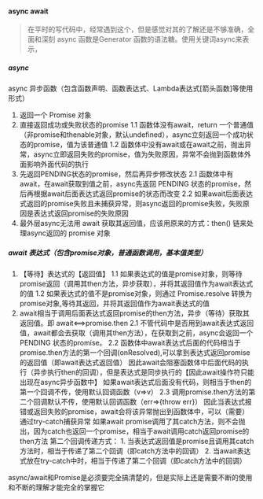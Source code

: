 #### async await 
> 在平时的写代码中，经常遇到这个，但是感觉对其的了解还是不够准确，全面和深刻
async 函数是Generator 函数的语法糖。使用关键词async来表示，

##### async 

async 异步函数（包含函数声明、函数表达式、Lambda表达式[箭头函数]等使用形式）
1. 返回一个 Promise 对象
  1. 直接返回成功或失败状态的promise
    1.1 函数体没有await，return 一个普通值（非promise和thenable对象，默认undefined），async立刻返回一个成功状态的promise，值为该普通值
    1.2 函数体中没有await或在await之前，抛出异常，async立即返回失败的promise，值为失败原因，异常不会抛到函数体外面影响外面代码的执行
  2. 先返回PENDING状态的promise，然后再异步修改状态
    2.1 函数体中有await，在await获取到值之前，async先返回 PENDING 状态的promise，然后再根据await后面表达式返回promise的状态而改变
    2.2 如果await后面表达式返回的promise失败且未捕获异常，则async返回的promise失败，失败原因是表达式返回promise的失败原因
2. 最外层async无法用 await 获取其返回值，应该用原来的方式：then() 链来处理async返回的 promise 对象

##### await 表达式（包含promise对象，普通函数调用，基本值类型）
1. 【等待】表达式的【返回值】
    1.1 如果表达式的值是promise对象，则等待promise返回（调用其then方法，异步获取），并将其返回值作为await表达式的值
    1.2 如果表达式的值不是promise对象，则通过 Promise.resolve 转换为 promise对象,等待其返回，并将其返回值作为await表达式的值
2. await相当于调用后面表达式返回promise的then方法，异步（等待）获取其返回值。即 await<==>promise.then
    2.1 不管代码中是否用到await表达式返回值，await都会去获取（调用其then方法），在获取到之前，async会返回一个 PENDING 状态的promise。
    2.2 函数体中await表达式后面的代码相当于promise.then方法的第一个回调(onResolved),可以拿到表达式返回promise的返回值（即await表达式返回值）
        因此await会阻塞函数体中后面代码的执行（异步执行then的回调），但是表达式是同步执行的【因此await操作符只能出现在async异步函数中】
        如果await表达式后面没有代码，则相当于then的第一个回调不传，使用默认回调函数（v=>v）
    2.3 调用promise.then方法的第二个回调默认不传，使用默认回调函数（err=>{throw err}）
        因此当表达式报错或返回失败的promise，await会将该异常抛出到函数体中，可以（需要）通过try-catch捕获异常
        如果await promise调用了其catch方法，则不会抛出，因为catch也返回一个promise，相当于await调用catch返回promise的then方法
        第二个回调传递方式：
          1. 当表达式返回值是promise且调用其catch方法时，相当于传递了第二个回调（即catch方法中的回调）
          2. 当await表达式放在try-catch中时，相当于传递了第二个回调（即catch方法中的回调）

async/await和Promise是必须要完全搞清楚的，但是实际上还是需要不断的使用和不断的理解才能完全的掌握它
